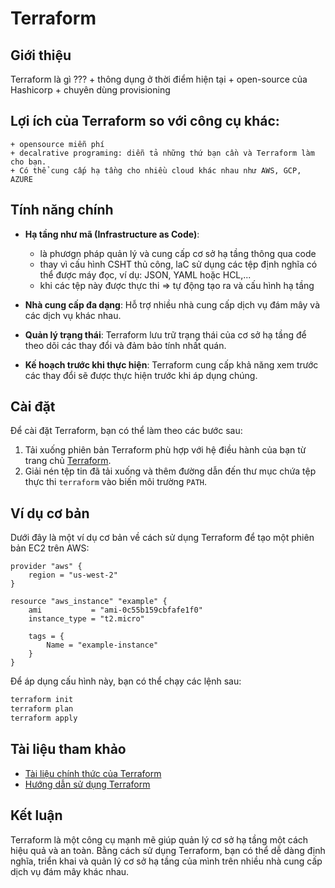 # Terraform

## Giới thiệu

Terraform là gì ???
    + thông dụng ở thời điểm hiện tại 
    + open-source của Hashicorp 
    + chuyên dùng provisioning

## Lợi ích của Terraform so với công cụ khác:
    + opensource miễn phí
    + decalrative programing: diễn tả những thứ bạn cần và Terraform làm cho bạn.
    + Có thể cung cấp hạ tầng cho nhiều cloud khác nhau như AWS, GCP, AZURE


## Tính năng chính

- **Hạ tầng như mã (Infrastructure as Code)**: 
    + là phươgn pháp quản lý và cung cấp cơ sở hạ tầng thông qua code
    + thay vì cấu hình CSHT thủ công, laC sử dụng các tệp định nghĩa có thể được máy đọc, ví dụ: JSON, YAML hoặc HCL,...
    + khi các tệp này được thực thi => tự động tạo ra và cấu hình hạ tầng
    

- **Nhà cung cấp đa dạng**: Hỗ trợ nhiều nhà cung cấp dịch vụ đám mây và các dịch vụ khác nhau.

- **Quản lý trạng thái**: Terraform lưu trữ trạng thái của cơ sở hạ tầng để theo dõi các thay đổi và đảm bảo tính nhất quán.

- **Kế hoạch trước khi thực hiện**: Terraform cung cấp khả năng xem trước các thay đổi sẽ được thực hiện trước khi áp dụng chúng.

## Cài đặt

Để cài đặt Terraform, bạn có thể làm theo các bước sau:

1. Tải xuống phiên bản Terraform phù hợp với hệ điều hành của bạn từ trang chủ [Terraform](https://www.terraform.io/downloads.html).
2. Giải nén tệp tin đã tải xuống và thêm đường dẫn đến thư mục chứa tệp thực thi `terraform` vào biến môi trường `PATH`.

## Ví dụ cơ bản

Dưới đây là một ví dụ cơ bản về cách sử dụng Terraform để tạo một phiên bản EC2 trên AWS:

```hcl
provider "aws" {
    region = "us-west-2"
}

resource "aws_instance" "example" {
    ami           = "ami-0c55b159cbfafe1f0"
    instance_type = "t2.micro"

    tags = {
        Name = "example-instance"
    }
}
```

Để áp dụng cấu hình này, bạn có thể chạy các lệnh sau:

```sh
terraform init
terraform plan
terraform apply
```

## Tài liệu tham khảo

- [Tài liệu chính thức của Terraform](https://www.terraform.io/docs)
- [Hướng dẫn sử dụng Terraform](https://learn.hashicorp.com/terraform)

## Kết luận

Terraform là một công cụ mạnh mẽ giúp quản lý cơ sở hạ tầng một cách hiệu quả và an toàn. Bằng cách sử dụng Terraform, bạn có thể dễ dàng định nghĩa, triển khai và quản lý cơ sở hạ tầng của mình trên nhiều nhà cung cấp dịch vụ đám mây khác nhau.